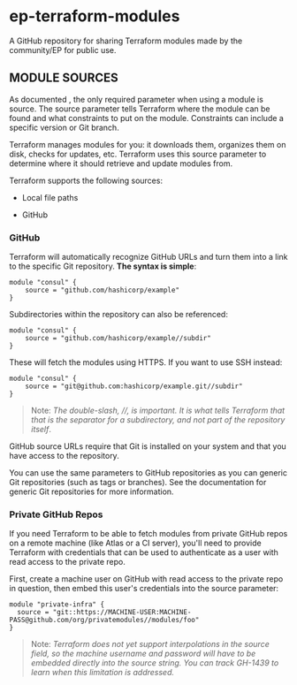# ep-terraform-modules


A GitHub repository for sharing Terraform modules made by the community/EP for public use.

## MODULE SOURCES

As documented , the only required parameter when using a module is source. The source parameter tells Terraform where the module can be found and what constraints to put on the module. Constraints can include a specific version or Git branch.

Terraform manages modules for you: it downloads them, organizes them on disk, checks for updates, etc. Terraform uses this source parameter to determine where it should retrieve and update modules from.

Terraform supports the following sources:

- Local file paths

- GitHub



### GitHub

Terraform will automatically recognize GitHub URLs and turn them into a link to the specific Git repository. **The syntax is simple**:

```
module "consul" {
    source = "github.com/hashicorp/example"
}
```
Subdirectories within the repository can also be referenced:

```
module "consul" {
    source = "github.com/hashicorp/example//subdir"
}
```

These will fetch the modules using HTTPS. If you want to use SSH instead:

```
module "consul" {
    source = "git@github.com:hashicorp/example.git//subdir"
}
```

> Note: *The double-slash, //, is important. It is what tells Terraform that that is the separator for a subdirectory, and not part of the repository itself*.

GitHub source URLs require that Git is installed on your system and that you have access to the repository.

You can use the same parameters to GitHub repositories as you can generic Git repositories (such as tags or branches). See the documentation for generic Git repositories for more information.

### Private GitHub Repos

If you need Terraform to be able to fetch modules from private GitHub repos on a remote machine (like Atlas or a CI server), you'll need to provide Terraform with credentials that can be used to authenticate as a user with read access to the private repo.

First, create a machine user on GitHub with read access to the private repo in question, then embed this user's credentials into the source parameter:

```
module "private-infra" {
  source = "git::https://MACHINE-USER:MACHINE-PASS@github.com/org/privatemodules//modules/foo"
}
```

> Note: *Terraform does not yet support interpolations in the source field, so the machine username and password will have to be embedded directly into the source string. You can track GH-1439 to learn when this limitation is addressed.*
